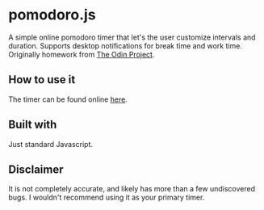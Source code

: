 # pomodoro.js
A simple online pomodoro timer that let's the user customize intervals and duration. Supports desktop notifications for break time and work time. Originally homework from [The Odin Project](https://www.theodinproject.com/courses/web-development-101/lessons/pairing-project). 

## How to use it
The timer can be found online [here](https://vilsl.github.io/odinproject-pomodoro/).

## Built with
Just standard Javascript.

## Disclaimer
It is not completely accurate, and likely has more than a few undiscovered bugs. I wouldn't recommend using it as your primary timer.
